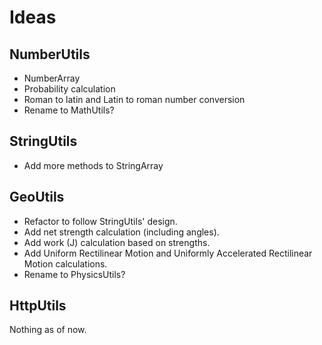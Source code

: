 # Ideas

## NumberUtils

- NumberArray
- Probability calculation
- Roman to latin and Latin to roman number conversion
- Rename to MathUtils?

## StringUtils

- Add more methods to StringArray

## GeoUtils

- Refactor to follow StringUtils' design.
- Add net strength calculation (including angles).
- Add work (J) calculation based on strengths.
- Add Uniform Rectilinear Motion and Uniformly Accelerated Rectilinear Motion calculations.
- Rename to PhysicsUtils?

## HttpUtils

Nothing as of now.
